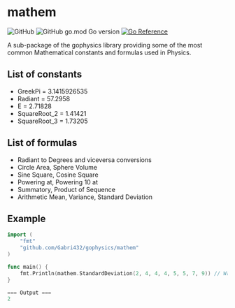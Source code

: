 # mathem
![GitHub](https://img.shields.io/github/license/Gabri432/gophysics)
![GitHub go.mod Go version](https://img.shields.io/github/go-mod/go-version/Gabri432/gophysics)
[![Go Reference](https://pkg.go.dev/badge/github.com/Gabri432/gophysics.svg)](https://pkg.go.dev/github.com/Gabri432/gophysics/mathem)

A sub-package of the gophysics library providing some of the most common Mathematical constants and formulas used in Physics.

## List of constants
- GreekPi = 3.1415926535
- Radiant = 57.2958
- E = 2.71828
- SquareRoot_2 = 1.41421
- SquareRoot_3 = 1.73205

## List of formulas
- Radiant to Degrees and viceversa conversions
- Circle Area, Sphere Volume
- Sine Square, Cosine Square
- Powering at, Powering 10 at
- Summatory, Product of Sequence
- Arithmetic Mean, Variance, Standard Deviation

## Example
```go
import (
    "fmt"
    "github.com/Gabri432/gophysics/mathem"
)

func main() {
    fmt.Println(mathem.StandardDeviation(2, 4, 4, 4, 5, 5, 7, 9)) // Writing a constant
}

=== Output ===
2

```